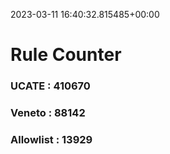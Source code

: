 2023-03-11 16:40:32.815485+00:00
# Rule Counter 
 ### UCATE : 410670

 ### Veneto : 88142

 ### Allowlist : 13929